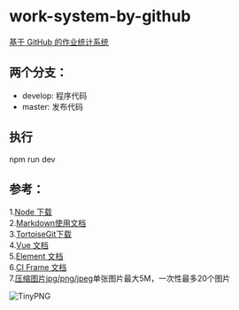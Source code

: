 # work-system-by-github
[基于 GitHub 的作业统计系统 ]( https://zhangzheng1019.github.io/work-system-by-github)

## 两个分支：
* develop: 程序代码
* master: 发布代码

## 执行
npm run dev
## 参考：
1.[Node 下载](https://nodejs.org/en/download/)  
2.[Markdown使用文档](http://wowubuntu.com/markdown/)  
3.[TortoiseGit下载](https://tortoisegit.org/)  
4.[Vue 文档](https://cn.vuejs.org/v2/guide/)  
5.[Element 文档](http://element-cn.eleme.io/#/zh-CN/component/installation)  
6.[CI Frame 文档](http://codeigniter.org.cn/user_guide/)  
7.[压缩图片jpg/png/jpeg](https://tinypng.com/)单张图片最大5M，一次性最多20个图片  

![TinyPNG](/docs/tinypng.jpg "TinyPNG")
